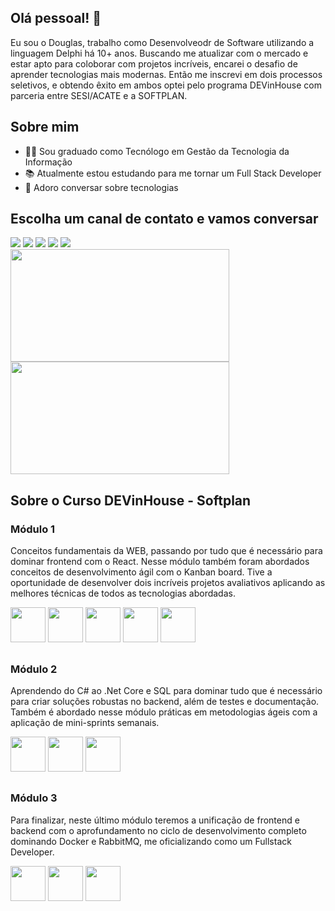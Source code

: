 ## Olá pessoal! 👋

Eu sou o Douglas, trabalho como Desenvolveodr de Software utilizando a linguagem Delphi há 10+ anos. Buscando me atualizar com o mercado e estar apto para coloborar com projetos incríveis, encarei o desafio de aprender tecnologias mais modernas. Então me inscrevi em dois processos seletivos, e obtendo êxito em ambos optei pelo programa DEVinHouse com parceria entre SESI/ACATE e a SOFTPLAN.


## Sobre mim
- 👨‍🎓 Sou graduado como Tecnólogo em Gestão da Tecnologia da Informação
- 📚 Atualmente estou estudando para me tornar um Full Stack Developer
- 💬 Adoro conversar sobre tecnologias

## Escolha um canal de contato e vamos conversar

<div>
  <a target="_blank" href="https://www.linkedin.com/in/douglas-maicon-2b464157/"><img src="https://img.shields.io/badge/LinkedIn-0077B5?style=for-the-badge&logo=linkedin&logoColor=white" /></a>  
  <a href="mailto:douglas.dmn@gmail.com"><img src="https://img.shields.io/badge/Gmail-D14836?style=for-the-badge&logo=gmail&logoColor=white"/></a>
  <a target="_blank" href="https://wa.me/5532991103317"><img src="https://img.shields.io/badge/WhatsApp-25D366?style=for-the-badge&logo=whatsapp&logoColor=white" /></a>  
  <a target="_blank" href="https://t.me/douglasmaicon"><img src="https://img.shields.io/badge/Telegram-2CA5E0?style=for-the-badge&logo=telegram&logoColor=white" /></a>   
  <a target="_blank" href="https://www.instagram.com/invites/contact/?i=1wgvs5ud4skwu&utm_content=11wf84k"><img src="https://img.shields.io/badge/Instagram-E4405F?style=for-the-badge&logo=instagram&logoColor=white" /></a>
</div>


<div>
  <img height="180em" width="350px" align="center" src="https://github-readme-stats.vercel.app/api?username=douglas-devinhouse&show_icons=true&theme=dark&count_private=true&include_all_commits=false"/>  
  <img height="180em" width="350px" align="center" src="https://github-readme-stats.vercel.app/api/top-langs/?username=douglas-devinhouse&layout=compact&langs_count=16&theme=dark"/>  
</div>


## Sobre o Curso DEVinHouse - Softplan

### Módulo 1

Conceitos fundamentais da WEB, passando por tudo que é necessário para dominar frontend com o React. Nesse módulo também foram abordados conceitos de desenvolvimento ágil com o Kanban board. Tive a oportunidade de desenvolver dois incríveis projetos avaliativos aplicando as melhores técnicas de todos as tecnologias abordadas.

<div style={display: "flex"}>
  <img heigth="56px" width="56px" src="https://cdn.jsdelivr.net/gh/devicons/devicon/icons/html5/html5-original-wordmark.svg" />
  <img heigth="56px" width="56px" src="https://cdn.jsdelivr.net/gh/devicons/devicon/icons/css3/css3-original-wordmark.svg" />
  <img heigth="56px" width="56px" src="https://cdn.jsdelivr.net/gh/devicons/devicon/icons/javascript/javascript-original.svg" />
  <img heigth="56px" width="56px" src="https://cdn.jsdelivr.net/gh/devicons/devicon/icons/react/react-original-wordmark.svg" />
  <img heigth="56px" width="56px" src="https://cdn.jsdelivr.net/gh/devicons/devicon/icons/git/git-original.svg" />
</div>

##
### Módulo 2

Aprendendo do C# ao .Net Core e SQL para dominar tudo que é necessário para criar soluções robustas no backend, além de testes e documentação. Também é abordado nesse módulo práticas em metodologias ágeis com a aplicação de mini-sprints semanais.

<div style={display: "flex"}>
<img heigth="56px" width="56px" src="https://cdn.jsdelivr.net/gh/devicons/devicon/icons/csharp/csharp-original.svg" />
<img heigth="56px" width="56px" src="https://cdn.jsdelivr.net/gh/devicons/devicon/icons/dotnetcore/dotnetcore-original.svg" />
<img heigth="56px" width="56px" src="https://cdn.jsdelivr.net/gh/devicons/devicon/icons/mysql/mysql-original.svg" />
</div>

##
### Módulo 3

Para finalizar, neste último módulo teremos a unificação de frontend e backend com o aprofundamento no ciclo de desenvolvimento completo dominando Docker e RabbitMQ, me oficializando como um Fullstack Developer.

<div style={display: "flex"}>
  <img height="56px" width="56px" src="https://cdn.jsdelivr.net/gh/devicons/devicon/icons/docker/docker-original-wordmark.svg" />
  <img height="56px" width="56px" src="https://dyltqmyl993wv.cloudfront.net/assets/stacks/rabbitmq/img/rabbitmq-stack-220x234.png" />
  <img height="56px" width="56px" src="https://img.icons8.com/external-flaticons-flat-flat-icons/64/000000/external-scrum-agile-flaticons-flat-flat-icons-6.png"/>
</div>
